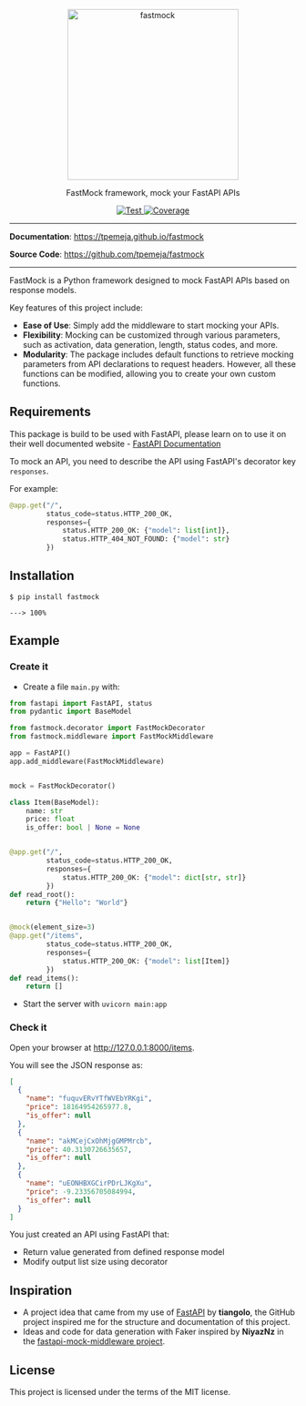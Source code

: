 <p align="center">
  <a href="https://tpemeja.github.io/fastmock"><img src="https://github.com/tpemeja/fastmock/blob/main/docs/FastMock-title.png" alt="fastmock" style="width: 300px; height: 300px;"></a>
</p>
<p align="center">
    FastMock framework, mock your FastAPI APIs
</p>
<p align="center">
<a href="https://github.com/tpemeja/fastmock/workflows/Test/badge.svg" target="_blank">
    <img src="https://github.com/tpemeja/fastmock/workflows/Test/badge.svg" alt="Test">
</a>
<a href="https://coveralls.io/repos/github/tpemeja/fastmock/badge.svg?branch=main" target="_blank">
    <img src="https://coveralls.io/repos/github/tpemeja/fastmock/badge.svg?branch=main" alt="Coverage">
</a>
</p>

---

**Documentation**: <a href="https://tpemeja.github.io/fastmock" target="_blank">https://tpemeja.github.io/fastmock</a>

**Source Code**: <a href="https://github.com/tpemeja/fastmock" target="_blank">https://github.com/tpemeja/fastmock</a>

---

FastMock is a Python framework designed to mock FastAPI APIs based on response models.

Key features of this project include:

- **Ease of Use**: Simply add the middleware to start mocking your APIs.
- **Flexibility**: Mocking can be customized through various parameters, such as activation, data generation, length, status codes, and more.
- **Modularity**: The package includes default functions to retrieve mocking parameters from API declarations to request headers. However, all these functions can be modified, allowing you to create your own custom functions.

## Requirements

This package is build to be used with FastAPI, please learn on to use it on their well documented website - <a href="https://fastapi.tiangolo.com/" class="external-link" target="_blank">FastAPI Documentation</a>


To mock an API, you need to describe the API using FastAPI's decorator key `responses`. 

For example:
```python
@app.get("/",
         status_code=status.HTTP_200_OK,
         responses={
             status.HTTP_200_OK: {"model": list[int]},
             status.HTTP_404_NOT_FOUND: {"model": str}
         })
```


## Installation

<div class="termy">

```console
$ pip install fastmock

---> 100%
```

</div>

## Example

### Create it

* Create a file `main.py` with:
```Python hl_lines="4-5  8  11  28"
from fastapi import FastAPI, status
from pydantic import BaseModel

from fastmock.decorator import FastMockDecorator
from fastmock.middleware import FastMockMiddleware

app = FastAPI()
app.add_middleware(FastMockMiddleware)


mock = FastMockDecorator()

class Item(BaseModel):
    name: str
    price: float
    is_offer: bool | None = None


@app.get("/",
         status_code=status.HTTP_200_OK,
         responses={
             status.HTTP_200_OK: {"model": dict[str, str]}
         })
def read_root():
    return {"Hello": "World"}


@mock(element_size=3)
@app.get("/items",
         status_code=status.HTTP_200_OK,
         responses={
             status.HTTP_200_OK: {"model": list[Item]}
         })
def read_items():
    return []
```

* Start the server with `uvicorn main:app` 
### Check it

Open your browser at <a href="http://127.0.0.1:8000/items" class="external-link" target="_blank">http://127.0.0.1:8000/items</a>.

You will see the JSON response as:

```JSON
[
  {
    "name": "fuquvERvYTfWVEbYRKgi",
    "price": 18164954265977.8,
    "is_offer": null
  },
  {
    "name": "akMCejCxOhMjgGMPMrcb",
    "price": 40.3130726635657,
    "is_offer": null
  },
  {
    "name": "uEONHBXGCirPDrLJKgXu",
    "price": -9.23356705084994,
    "is_offer": null
  }
]
```

You just created an API using FastAPI that:

* Return value generated from defined response model
* Modify output list size using decorator


## Inspiration

* A project idea that came from my use of [FastAPI](https://github.com/tiangolo/fastapi) by **tiangolo**, the GitHub project inspired me for the structure and documentation of this project.
* Ideas and code for data generation with Faker inspired by **NiyazNz** in the [fastapi-mock-middleware project](https://github.com/NiyazNz/fastapi-mock-middleware).


## License

This project is licensed under the terms of the MIT license.
